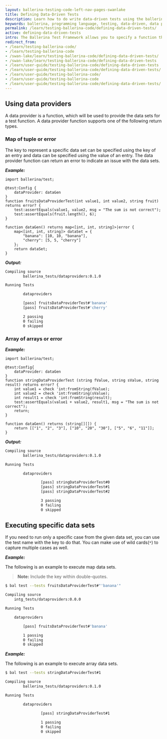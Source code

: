 ```yaml
---
layout: ballerina-testing-code-left-nav-pages-swanlake
title: Defining Data-Driven Tests
description: Learn how to do write data-driven tests using the ballerina test framework.
keywords: ballerina, programming language, testing, data-driven, data providers
permalink: /learn/testing-ballerina-code/defining-data-driven-tests/
active: defining-data-driven-tests
intro: The Ballerina Test Framework allows you to specify a function that returns a set of data values as a data-provider.
redirect_from:
- /learn/testing-ballerina-code/
- /learn/testing-ballerina-code
- /swan-lake/learn/testing-ballerina-code/defining-data-driven-tests/
- /swan-lake/learn/testing-ballerina-code/defining-data-driven-tests
- /learn/user-guide/testing-ballerina-code/defining-data-driven-tests
- /learn/user-guide/testing-ballerina-code/defining-data-driven-tests/
- /learn/user-guide/testing-ballerina-code/
- /learn/user-guide/testing-ballerina-code
- /learn/user-guide/testing-ballerina-code/defining-data-driven-tests/
---
```


## Using data providers

A data provider is a function, which will be used to provide the data sets for a test function.
A data provider function supports one of the following return types.

### Map of tuple or error

The key to represent a specific data set can be specified using the key of an entry and data can be specified using the 
value of an entry. The data provider function can return an error to indicate an issue with the data sets.
 
***Example:***

```ballerina
import ballerina/test;

@test:Config {
    dataProvider: dataGen
}
function fruitsDataProviderTest(int value1, int value2, string fruit) returns error? {
    test:assertEquals(value1, value2, msg = "The sum is not correct");
    test:assertEquals(fruit.length(), 6);
}

function dataGen() returns map<[int, int, string]>|error {
    map<[int, int, string]> dataSet = {
        "banana": [10, 10, "banana"],
        "cherry": [5, 5, "cherry"]
    };
    return dataSet;
}
```

***Output:***

```bash
Compiling source
        ballerina_tests/dataproviders:0.1.0

Running Tests

        dataproviders

		[pass] fruitsDataProviderTest#'banana'
		[pass] fruitsDataProviderTest#'cherry'

		2 passing
		0 failing
		0 skipped
```


### Array of arrays or error

***Example:***

```ballerina
import ballerina/test;

@test:Config{
    dataProvider: dataGen
}
function stringDataProviderTest (string fValue, string sValue, string result) returns error? {
    int value1 = check 'int:fromString(fValue);
    int value2 = check 'int:fromString(sValue);
    int result1 = check 'int:fromString(result);
    test:assertEquals(value1 + value2, result1, msg = "The sum is not correct");
    return;
}

function dataGen() returns (string[][]) {
    return [["1", "2", "3"], ["10", "20", "30"], ["5", "6", "11"]];
}
```

***Output:***

```bash
Compiling source
        ballerina_tests/dataproviders:0.1.0

Running Tests

        dataproviders

                [pass] stringDataProviderTest#0
                [pass] stringDataProviderTest#1
                [pass] stringDataProviderTest#2

                3 passing
                0 failing
                0 skipped
```

## Executing specific data sets

If you need to run only a specific case from the given data set, you can use the test name with the key to do that.
You can make use of wild cards(`*`) to capture multiple cases as well.

***Example:***

The following is an example to execute map data sets.
>**Note:** Include the key within double-quotes.

```bash
$ bal test --tests fruitsDataProviderTest#"'banana'"

Compiling source
	intg_tests/dataproviders:0.0.0

Running Tests

	dataproviders

		[pass] fruitsDataProviderTest#'banana'

		1 passing
		0 failing
		0 skipped
```

***Example:***

The following is an example to execute array data sets.

```bash
$ bal test --tests stringDataProviderTest#1

Compiling source
        ballerina_tests/dataproviders:0.1.0

Running Tests

        dataproviders

                [pass] stringDataProviderTest#1
                
                1 passing
                0 failing
                0 skipped
```
